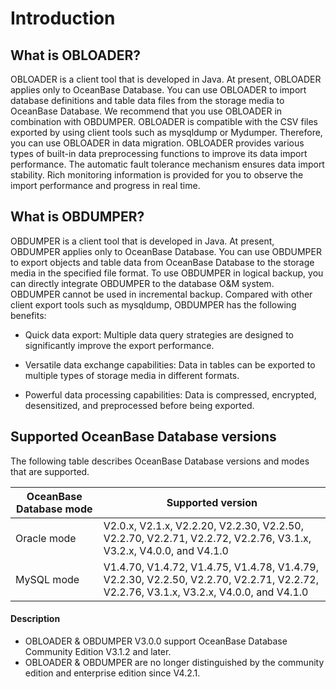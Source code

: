 # Introduction

## What is OBLOADER?

OBLOADER is a client tool that is developed in Java. At present, OBLOADER applies only to OceanBase Database. You can use OBLOADER to import database definitions and table data files from the storage media to OceanBase Database.
We recommend that you use OBLOADER in combination with OBDUMPER. OBLOADER is compatible with the CSV files exported by using client tools such as mysqldump or Mydumper. Therefore, you can use OBLOADER in data migration.
OBLOADER provides various types of built-in data preprocessing functions to improve its data import performance. The automatic fault tolerance mechanism ensures data import stability. Rich monitoring information is provided for you to observe the import performance and progress in real time.

## What is OBDUMPER?

OBDUMPER is a client tool that is developed in Java. At present, OBDUMPER applies only to OceanBase Database. You can use OBDUMPER to export objects and table data from OceanBase Database to the storage media in the specified file format.
To use OBDUMPER in logical backup, you can directly integrate OBDUMPER to the database O&M system. OBDUMPER cannot be used in incremental backup. Compared with other client export tools such as mysqldump, OBDUMPER has the following benefits:

- Quick data export: Multiple data query strategies are designed to significantly improve the export performance.

- Versatile data exchange capabilities: Data in tables can be exported to multiple types of storage media in different formats.

- Powerful data processing capabilities: Data is compressed, encrypted, desensitized, and preprocessed before being exported.

## Supported OceanBase Database versions

The following table describes OceanBase Database versions and modes that are supported.


| **OceanBase Database mode** | **Supported version** |
|--------------|------------------------------------------------------------------------------------------|
| Oracle mode | V2.0.x, V2.1.x, V2.2.20, V2.2.30, V2.2.50, V2.2.70, V2.2.71, V2.2.72, V2.2.76, V3.1.x, V3.2.x, V4.0.0, and V4.1.0 |
| MySQL mode | V1.4.70, V1.4.72, V1.4.75, V1.4.78, V1.4.79, V2.2.30, V2.2.50, V2.2.70, V2.2.71, V2.2.72, V2.2.76, V3.1.x, V3.2.x, V4.0.0, and V4.1.0 |


<main id="notice" type='explain'>
    <h4>Description</h4>
    <ul>
    <li>OBLOADER &amp; OBDUMPER V3.0.0 support OceanBase Database Community Edition V3.1.2 and later. </li>
    <li>OBLOADER &amp; OBDUMPER are no longer distinguished by the community edition and enterprise edition since V4.2.1. </li>
    </ul>
  </main>